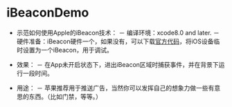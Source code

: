 # iBeaconDemo

 * 示范如何使用Apple的iBeacon技术：
   － 编译环境：xcode8.0 and later.
   － 硬件准备：iBeacon硬件一个，如果没有，可以下载[官方代码](https://developer.apple.com/library/prerelease/content/samplecode/AirLocate/Introduction/Intro.html)，将iOS设备临时设置为一个iBeacon，用于调试。
   
 * 效果：
    － 在App未开启状态下，进出iBeacon区域时捕获事件，并在背景下运行一段时间。

 * 用途：
    － 苹果推荐用于推送广告，当然你可以发挥自己的想象力做一些有意思的东西。（比如门禁，等等。）
    
